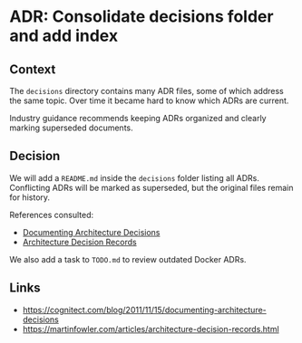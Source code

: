 # ADR: Consolidate decisions folder and add index

## Context
The `decisions` directory contains many ADR files, some of which address the same topic. Over time it became hard to know which ADRs are current.

Industry guidance recommends keeping ADRs organized and clearly marking superseded documents.

## Decision
We will add a `README.md` inside the `decisions` folder listing all ADRs. Conflicting ADRs will be marked as superseded, but the original files remain for history.

References consulted:
- [Documenting Architecture Decisions](https://cognitect.com/blog/2011/11/15/documenting-architecture-decisions)
- [Architecture Decision Records](https://martinfowler.com/articles/architecture-decision-records.html)

We also add a task to `TODO.md` to review outdated Docker ADRs.

## Links
- https://cognitect.com/blog/2011/11/15/documenting-architecture-decisions
- https://martinfowler.com/articles/architecture-decision-records.html
